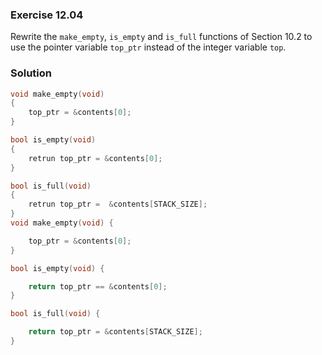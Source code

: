 ### Exercise 12.04

Rewrite the `make_empty`, `is_empty` and `is_full` functions of Section 10.2 to
use the pointer variable `top_ptr` instead of the integer variable `top`.

### Solution

```c
void make_empty(void)
{
    top_ptr = &contents[0];
}

bool is_empty(void)
{
    retrun top_ptr = &contents[0];
}

bool is_full(void)
{
    retrun top_ptr =  &contents[STACK_SIZE];
}
void make_empty(void) {

    top_ptr = &contents[0];
}

bool is_empty(void) {

    return top_ptr == &contents[0];
}

bool is_full(void) {

    return top_ptr = &contents[STACK_SIZE];
}
```
